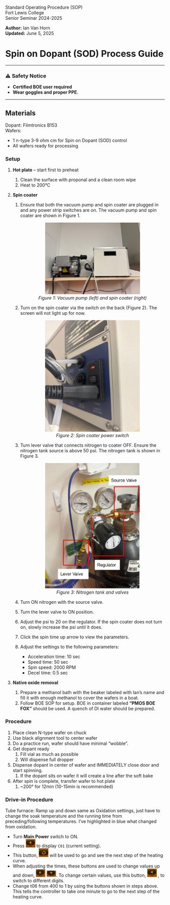 Standard Operating Procedure (SOP)  
Fort Lewis College  
Senior Seminar 2024-2025

**Author:** Ian Van Horn  
**Updated:** June 5, 2025

# Spin on Dopant (SOD) Process Guide

---

### ⚠️ Safety Notice
- **Certified BOE user required**
- **Wear goggles and proper PPE.**

---
## Materials
Dopant: Filmtronics B153  
Wafers:  
- 1 n-type 3-9 ohm cm for Spin on Dopant (SOD) control
- All wafers ready for processing
  
### Setup
1. **Hot plate** – start first to preheat  
    1. Clean the surface with proponal and a clean room wipe  
    2. Heat to 200&deg;C  

2. **Spin coater**  
    1. Ensure that both the vacuum pump and spin coater are plugged in and any power strip switches are on. The vacuum pump and spin coater are shown in Figure 1.  

        <p align="center">
          <img src="Images/fig1.jpg" width="300" alt="Vacuum pump and spin coater"><br>
          <em>Figure 1: Vacuum pump (left) and spin coater (right)</em>
        </p>

    2. Turn on the spin coater via the switch on the back (Figure 2). The screen will not light up for now.  

        <p align="center">
          <img src="Images/fig2.jpg" width="300" alt="Spin coater switch"><br>
          <em>Figure 2: Spin coater power switch</em>
        </p>

    3. Turn lever valve that connects nitrogen to coater OFF. Ensure the nitrogen tank source is above 50 psi. The nitrogen tank is shown in Figure 3.  

        <p align="center">
          <img src="Images/fig3.png" width="300" alt="Nitrogen tank"><br>
          <em>Figure 3: Nitrogen tank and valves</em>
        </p>

    4. Turn ON nitrogen with the source valve.  
    5. Turn the lever valve to ON position.  
    6. Adjust the psi to 20 on the regulator. If the spin coater does not turn on, slowly increase the psi until it does.  
    7. Click the spin time up arrow to view the parameters.  
    8. Adjust the settings to the following parameters:  
        - Acceleration time: 10 sec  
        - Speed time: 50 sec  
        - Spin speed: 2000 RPM  
        - Decel time: 0.5 sec  

3. **Native oxide removal**  
    1. Prepare a methanol bath with the beaker labeled with Ian’s name and fill it with enough methanol to cover the wafers in a boat.  
    2. Follow BOE SOP for setup. BOE in container labeled **“PMOS BOE FOX”** should be used. A quench of DI water should be prepared.  

### Procedure
1. Place clean N-type wafer on chuck
2. Use black alignment tool to center wafer
3. Do a practice run, wafer should have minimal “wobble”.
4. Get dopant ready
    1. Fill vial as much as possible
    2. Will dispense full dropper
5. Dispense dopant in center of wafer and IMMEDIATELY close door and start spinning.
    1. If the dopant sits on wafer it will create a line after the soft bake
6. After spin is complete, transfer wafer to hot plate
    1. ~200° for 12min (10-15min is recommended)
### Drive-in Procedure
Tube furnace: Ramp up and down same as Oxidation settings, just have to change the soak 
temperature and the running time from preceding/following temperatures. I’ve highlighted 
in blue what changed from oxidation.

- Turn **Main Power** switch to ON.
- Press <img src="Images/4.png" width="30"/> to display `C01` (current setting).
- This button, <img src="Images/5.png" width="30"/> will be used to go and see the next step of the heating curve.
- When adjusting the times, these buttons are used to change values up and down,  <img src="Images/6.png" width="30"/>  <img src="Images/7.png" width="30"/>. To change certain values, use this button, <img src="Images/4.png" width="30"/> , to switch to different digits.
- Change t06 from 400 to 1 by using the buttons shown in steps above. This tells the controller to take one minute to go to the next step of the heating curve.
